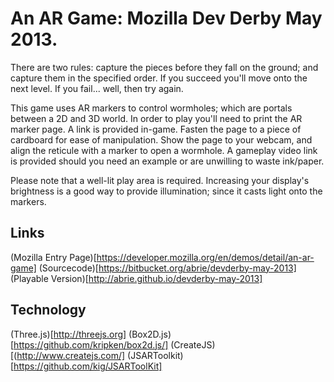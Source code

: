 An AR Game: Mozilla Dev Derby May 2013.
=================

There are two rules: capture the pieces before they fall on the ground; and capture them in the specified order. If you succeed you'll move onto the next level. If you fail... well, then try again.

This game uses AR markers to control wormholes; which are portals between a 2D and 3D world. In order to play you'll need to print the AR marker page. A link is provided in-game. Fasten the page to a piece of cardboard for ease of manipulation. Show the page to your webcam, and align the reticule with a marker to open a wormhole. A gameplay video link is provided should you need an example or are unwilling to waste ink/paper.

Please note that a well-lit play area is required. Increasing your display's brightness is a good way to provide illumination; since it casts light onto the markers.

Links
-----
(Mozilla Entry Page)[https://developer.mozilla.org/en/demos/detail/an-ar-game]
(Sourcecode)[https://bitbucket.org/abrie/devderby-may-2013]
(Playable Version)[http://abrie.github.io/devderby-may-2013]

Technology
----------
(Three.js)[http://threejs.org]
(Box2D.js)[https://github.com/kripken/box2d.js/]
(CreateJS)[(http://www.createjs.com/]
(JSARToolkit)[https://github.com/kig/JSARToolKit]
